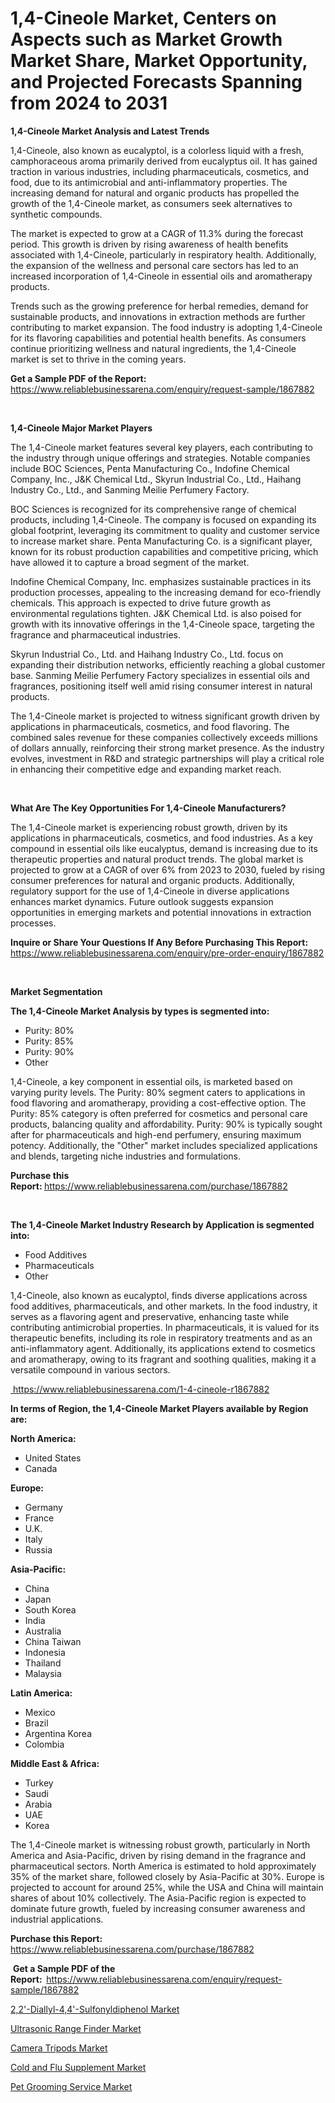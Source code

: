 <p><h1>1,4-Cineole Market, Centers on Aspects such as Market Growth Market Share, Market Opportunity, and Projected Forecasts Spanning from 2024 to 2031</h1></p><p><strong>1,4-Cineole Market Analysis and Latest Trends</strong></p>
<p><p>1,4-Cineole, also known as eucalyptol, is a colorless liquid with a fresh, camphoraceous aroma primarily derived from eucalyptus oil. It has gained traction in various industries, including pharmaceuticals, cosmetics, and food, due to its antimicrobial and anti-inflammatory properties. The increasing demand for natural and organic products has propelled the growth of the 1,4-Cineole market, as consumers seek alternatives to synthetic compounds.</p><p>The market is expected to grow at a CAGR of 11.3% during the forecast period. This growth is driven by rising awareness of health benefits associated with 1,4-Cineole, particularly in respiratory health. Additionally, the expansion of the wellness and personal care sectors has led to an increased incorporation of 1,4-Cineole in essential oils and aromatherapy products.</p><p>Trends such as the growing preference for herbal remedies, demand for sustainable products, and innovations in extraction methods are further contributing to market expansion. The food industry is adopting 1,4-Cineole for its flavoring capabilities and potential health benefits. As consumers continue prioritizing wellness and natural ingredients, the 1,4-Cineole market is set to thrive in the coming years.</p></p>
<p><strong>Get a Sample PDF of the Report:&nbsp;</strong> <a href="https://www.reliablebusinessarena.com/enquiry/request-sample/1867882?utm_campaign=1583&utm_medium=2&utm_source=Github&utm_content=ia&utm_term=21102024&utm_id=14-cineole">https://www.reliablebusinessarena.com/enquiry/request-sample/1867882</a></p>
<p>&nbsp;</p>
<p><strong>1,4-Cineole Major Market Players</strong></p>
<p><p>The 1,4-Cineole market features several key players, each contributing to the industry through unique offerings and strategies. Notable companies include BOC Sciences, Penta Manufacturing Co., Indofine Chemical Company, Inc., J&K Chemical Ltd., Skyrun Industrial Co., Ltd., Haihang Industry Co., Ltd., and Sanming Meilie Perfumery Factory.</p><p>BOC Sciences is recognized for its comprehensive range of chemical products, including 1,4-Cineole. The company is focused on expanding its global footprint, leveraging its commitment to quality and customer service to increase market share. Penta Manufacturing Co. is a significant player, known for its robust production capabilities and competitive pricing, which have allowed it to capture a broad segment of the market.</p><p>Indofine Chemical Company, Inc. emphasizes sustainable practices in its production processes, appealing to the increasing demand for eco-friendly chemicals. This approach is expected to drive future growth as environmental regulations tighten. J&K Chemical Ltd. is also poised for growth with its innovative offerings in the 1,4-Cineole space, targeting the fragrance and pharmaceutical industries.</p><p>Skyrun Industrial Co., Ltd. and Haihang Industry Co., Ltd. focus on expanding their distribution networks, efficiently reaching a global customer base. Sanming Meilie Perfumery Factory specializes in essential oils and fragrances, positioning itself well amid rising consumer interest in natural products.</p><p>The 1,4-Cineole market is projected to witness significant growth driven by applications in pharmaceuticals, cosmetics, and food flavoring. The combined sales revenue for these companies collectively exceeds millions of dollars annually, reinforcing their strong market presence. As the industry evolves, investment in R&D and strategic partnerships will play a critical role in enhancing their competitive edge and expanding market reach.</p></p>
<p>&nbsp;</p>
<p><strong>What Are The Key Opportunities For 1,4-Cineole Manufacturers?</strong></p>
<p><p>The 1,4-Cineole market is experiencing robust growth, driven by its applications in pharmaceuticals, cosmetics, and food industries. As a key compound in essential oils like eucalyptus, demand is increasing due to its therapeutic properties and natural product trends. The global market is projected to grow at a CAGR of over 6% from 2023 to 2030, fueled by rising consumer preferences for natural and organic products. Additionally, regulatory support for the use of 1,4-Cineole in diverse applications enhances market dynamics. Future outlook suggests expansion opportunities in emerging markets and potential innovations in extraction processes.</p></p>
<p><strong>Inquire or Share Your Questions If Any Before Purchasing This Report:</strong> <a href="https://www.reliablebusinessarena.com/enquiry/pre-order-enquiry/1867882?utm_campaign=1583&utm_medium=2&utm_source=Github&utm_content=ia&utm_term=21102024&utm_id=14-cineole">https://www.reliablebusinessarena.com/enquiry/pre-order-enquiry/1867882</a></p>
<p>&nbsp;</p>
<p><strong>Market Segmentation</strong></p>
<p><strong>The 1,4-Cineole Market Analysis by types is segmented into:</strong></p>
<p><ul><li>Purity: 80%</li><li>Purity: 85%</li><li>Purity: 90%</li><li>Other</li></ul></p>
<p><p>1,4-Cineole, a key component in essential oils, is marketed based on varying purity levels. The Purity: 80% segment caters to applications in food flavoring and aromatherapy, providing a cost-effective option. The Purity: 85% category is often preferred for cosmetics and personal care products, balancing quality and affordability. Purity: 90% is typically sought after for pharmaceuticals and high-end perfumery, ensuring maximum potency. Additionally, the "Other" market includes specialized applications and blends, targeting niche industries and formulations.</p></p>
<p><strong>Purchase this Report:&nbsp;</strong><a href="https://www.reliablebusinessarena.com/purchase/1867882?utm_campaign=1583&utm_medium=2&utm_source=Github&utm_content=ia&utm_term=21102024&utm_id=14-cineole">https://www.reliablebusinessarena.com/purchase/1867882</a></p>
<p>&nbsp;</p>
<p><strong>The 1,4-Cineole Market Industry Research by Application is segmented into:</strong></p>
<p><ul><li>Food Additives</li><li>Pharmaceuticals</li><li>Other</li></ul></p>
<p><p>1,4-Cineole, also known as eucalyptol, finds diverse applications across food additives, pharmaceuticals, and other markets. In the food industry, it serves as a flavoring agent and preservative, enhancing taste while contributing antimicrobial properties. In pharmaceuticals, it is valued for its therapeutic benefits, including its role in respiratory treatments and as an anti-inflammatory agent. Additionally, its applications extend to cosmetics and aromatherapy, owing to its fragrant and soothing qualities, making it a versatile compound in various sectors.</p></p>
<p><a href="https://www.reliablebusinessarena.com/1-4-cineole-r1867882?utm_campaign=1583&utm_medium=2&utm_source=Github&utm_content=ia&utm_term=21102024&utm_id=14-cineole">&nbsp;https://www.reliablebusinessarena.com/1-4-cineole-r1867882</a></p>
<p><strong>In terms of Region, the 1,4-Cineole Market Players available by Region are:</strong></p>
<p>
    <p> <strong> North America: </strong>
        <ul>
            <li>United States</li>
            <li>Canada</li>
        </ul>
        </p> 
    <p> <strong> Europe: </strong>
        <ul>
            <li>Germany</li>
            <li>France</li>
            <li>U.K.</li>
            <li>Italy</li>
            <li>Russia</li>
        </ul>
        </p> 
    <p> <strong> Asia-Pacific: </strong>
        <ul>
            <li>China</li>
            <li>Japan</li>
            <li>South Korea</li>
            <li>India</li>
            <li>Australia</li>
            <li>China Taiwan</li>
            <li>Indonesia</li>
            <li>Thailand</li>
            <li>Malaysia</li>
        </ul>
        </p> 
    <p> <strong> Latin America: </strong>
        <ul>
            <li>Mexico</li>
            <li>Brazil</li>
            <li>Argentina Korea</li>
            <li>Colombia</li>
        </ul>
        </p> 
    <p> <strong> Middle East & Africa: </strong>
        <ul>
            <li>Turkey</li>
            <li>Saudi</li>
            <li>Arabia</li>
            <li>UAE</li>
            <li>Korea</li>
        </ul>
    </p>
    </p>
<p><p>The 1,4-Cineole market is witnessing robust growth, particularly in North America and Asia-Pacific, driven by rising demand in the fragrance and pharmaceutical sectors. North America is estimated to hold approximately 35% of the market share, followed closely by Asia-Pacific at 30%. Europe is projected to account for around 25%, while the USA and China will maintain shares of about 10% collectively. The Asia-Pacific region is expected to dominate future growth, fueled by increasing consumer awareness and industrial applications.</p></p>
<p><strong>Purchase this Report: </strong><a href="https://www.reliablebusinessarena.com/purchase/1867882?utm_campaign=1583&utm_medium=2&utm_source=Github&utm_content=ia&utm_term=21102024&utm_id=14-cineole">https://www.reliablebusinessarena.com/purchase/1867882</a></p>
<p>&nbsp;<strong>Get a Sample PDF of the Report:&nbsp;&nbsp;</strong><a href="https://www.reliablebusinessarena.com/enquiry/request-sample/1867882?utm_campaign=1583&utm_medium=2&utm_source=Github&utm_content=ia&utm_term=21102024&utm_id=14-cineole">https://www.reliablebusinessarena.com/enquiry/request-sample/1867882</a></p>
<p><strong></strong></p>
<p><p><a href="https://github.com/MoonZANDRA/Market-Research-Report-List-1/blob/main/22-diallyl-44-sulfonyldiphenol-market.md?utm_campaign=1583&utm_medium=2&utm_source=Github&utm_content=ia&utm_term=21102024&utm_id=14-cineole">2,2'-Diallyl-4,4'-Sulfonyldiphenol Market</a></p><p><a href="https://issuu.com/reportprime-2/docs/ultrasonic-range-finder-market-size_81cd990176891d?utm_campaign=1583&utm_medium=2&utm_source=Github&utm_content=ia&utm_term=21102024&utm_id=14-cineole">Ultrasonic Range Finder Market</a></p><p><a href="https://issuu.com/reportprime-2/docs/camera-tripods-market-size-2030.ppt_9f3388ef83d80f?utm_campaign=1583&utm_medium=2&utm_source=Github&utm_content=ia&utm_term=21102024&utm_id=14-cineole">Camera Tripods Market</a></p><p><a href="https://www.linkedin.com/pulse/cold-flu-supplement-market-share-analysis-growth-trends-t791c?utm_campaign=1583&utm_medium=2&utm_source=Github&utm_content=ia&utm_term=21102024&utm_id=14-cineole">Cold and Flu Supplement Market</a></p><p><a href="https://www.linkedin.com/pulse/pet-grooming-service-market-pulse-7-expansion-blueprint-2024-2031-rv0ic?utm_campaign=1583&utm_medium=2&utm_source=Github&utm_content=ia&utm_term=21102024&utm_id=14-cineole">Pet Grooming Service Market</a></p></p>